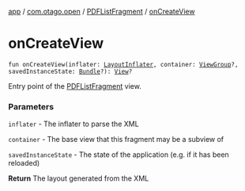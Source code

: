 [app](../../index.md) / [com.otago.open](../index.md) / [PDFListFragment](index.md) / [onCreateView](./on-create-view.md)

# onCreateView

`fun onCreateView(inflater: `[`LayoutInflater`](https://developer.android.com/reference/android/view/LayoutInflater.html)`, container: `[`ViewGroup`](https://developer.android.com/reference/android/view/ViewGroup.html)`?, savedInstanceState: `[`Bundle`](https://developer.android.com/reference/android/os/Bundle.html)`?): `[`View`](https://developer.android.com/reference/android/view/View.html)`?`

Entry point of the [PDFListFragment](index.md) view.

### Parameters

`inflater` - The inflater to parse the XML

`container` - The base view that this fragment may be a subview of

`savedInstanceState` - The state of the application (e.g. if it has been reloaded)

**Return**
The layout generated from the XML


